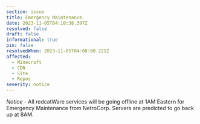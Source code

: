 ```yaml
---
section: issue
title: Emergency Maintenance.
date: 2023-11-05T04:10:38.397Z
resolved: false
draft: false
informational: true
pin: false
resolvedWhen: 2023-11-05T04:08:00.221Z
affected:
  - Minecraft
  - CDN
  - Site
  - Repos
severity: notice
---
```

*Notice* - All redcatWare services will be going offline at 1AM Eastern for Emergency Maintenance from NetroCorp. Servers are predicted to go back up at 8AM.